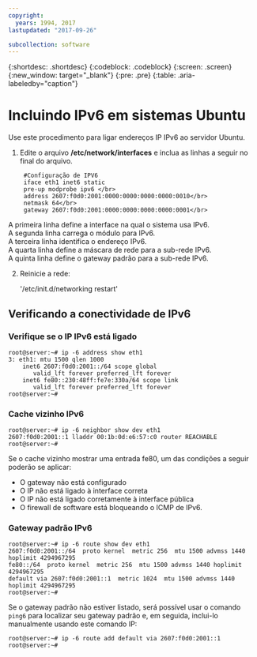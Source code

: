 ```yaml
---
copyright:
  years: 1994, 2017
lastupdated: "2017-09-26"

subcollection: software
---
```

{:shortdesc: .shortdesc}
{:codeblock: .codeblock}
{:screen: .screen}
{:new_window: target="_blank"}
{:pre: .pre}
{:table: .aria-labeledby="caption"}

# Incluindo IPv6 em sistemas Ubuntu

Use este procedimento para ligar endereços IP IPv6 ao servidor Ubuntu. 

1. Edite o arquivo **/etc/network/interfaces** e inclua as linhas a seguir no final do arquivo.

		#Configuração de IPV6
	    iface eth1 inet6 static
	    pre-up modprobe ipv6 </br>
	    address 2607:f0d0:2001:0000:0000:0000:0000:0010</br>
	    netmask 64</br>
		gateway 2607:f0d0:2001:0000:0000:0000:0000:0001</br>
  A primeira linha define a interface na qual o sistema usa IPv6. </br>
  A segunda linha carrega o módulo para IPv6.<br/>
  A terceira linha identifica o endereço IPv6.<br/>
  A quarta linha define a máscara de rede para a sub-rede IPv6.<br/>
  A quinta linha define o gateway padrão para a sub-rede IPv6.

2. Reinicie a rede:

	'/etc/init.d/networking restart'

## Verificando a conectividade de IPv6

### Verifique se o IP IPv6 está ligado

    root@server:~# ip -6 address show eth1
    3: eth1: mtu 1500 qlen 1000
        inet6 2607:f0d0:2001::/64 scope global
           valid_lft forever preferred_lft forever
        inet6 fe80::230:48ff:fe7e:330a/64 scope link
           valid_lft forever preferred_lft forever
    root@server:~#


### Cache vizinho IPv6

    root@server:~# ip -6 neighbor show dev eth1
    2607:f0d0:2001::1 lladdr 00:1b:0d:e6:57:c0 router REACHABLE
    root@server:~#

Se o cache vizinho mostrar uma entrada fe80, um das condições a seguir poderão se aplicar:
- O gateway não está configurado
- O IP não está ligado à interface correta
- O IP não está ligado corretamente à interface pública
- O firewall de software está bloqueando o ICMP de IPv6.


### Gateway padrão IPv6

    root@server:~# ip -6 route show dev eth1
    2607:f0d0:2001::/64  proto kernel  metric 256  mtu 1500 advmss 1440 hoplimit 4294967295
    fe80::/64  proto kernel  metric 256  mtu 1500 advmss 1440 hoplimit 4294967295
    default via 2607:f0d0:2001::1  metric 1024  mtu 1500 advmss 1440 hoplimit 4294967295
    root@server:~#

Se o gateway padrão não estiver listado, será possível usar o comando `ping6` para localizar seu gateway padrão e, em seguida, inclui-lo manualmente usando este comando IP:

    root@server:~# ip -6 route add default via 2607:f0d0:2001::1
    root@server:~#
